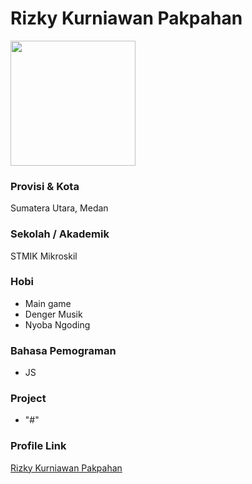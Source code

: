 # Rizky Kurniawan Pakpahan

<img src="link.com/gambar.jpg" width="200" height="200" align="center"/>

### Provisi & Kota

Sumatera Utara, Medan

### Sekolah / Akademik

STMIK Mikroskil

### Hobi

- Main game
- Denger Musik
- Nyoba Ngoding

### Bahasa Pemograman 

- JS


### Project

- "#"


### Profile Link

[Rizky Kurniawan Pakpahan](https://github.com/rizkypakpahan)
